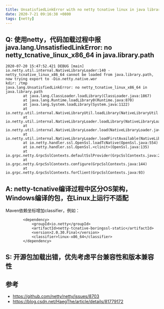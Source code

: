```yaml
---
title: UnsatisfiedLinkError with no netty tcnative linux in java library path
date: 2020-7-21 09:16:38 +0800
tags: [netty]
---
```


## Q: 使用netty，代码加载过程中报java.lang.UnsatisfiedLinkError: no netty_tcnative_linux_x86_64 in java.library.path

```
2020-07-20 15:47:52.421 DEBUG [main] io.netty.util.internal.NativeLibraryLoader:140 - netty_tcnative_linux_x86_64 cannot be loaded from java.library.path, now trying export to -Dio.netty.native.wor
kdir: /tmp
java.lang.UnsatisfiedLinkError: no netty_tcnative_linux_x86_64 in java.library.path
        at java.lang.ClassLoader.loadLibrary(ClassLoader.java:1867)
        at java.lang.Runtime.loadLibrary0(Runtime.java:870)
        at java.lang.System.loadLibrary(System.java:1122)
        at io.netty.util.internal.NativeLibraryUtil.loadLibrary(NativeLibraryUtil.java:38)
        at io.netty.util.internal.NativeLibraryLoader.loadLibrary(NativeLibraryLoader.java:349)
        at io.netty.util.internal.NativeLibraryLoader.load(NativeLibraryLoader.java:136)
        at io.netty.util.internal.NativeLibraryLoader.loadFirstAvailable(NativeLibraryLoader.java:96)
        at io.netty.handler.ssl.OpenSsl.loadTcNative(OpenSsl.java:554)
        at io.netty.handler.ssl.OpenSsl.<clinit>(OpenSsl.java:135)
        at io.grpc.netty.GrpcSslContexts.defaultSslProvider(GrpcSslContexts.java:217)
        at io.grpc.netty.GrpcSslContexts.configure(GrpcSslContexts.java:144)
        at io.grpc.netty.GrpcSslContexts.forClient(GrpcSslContexts.java:93)
```

## A: netty-tcnative编译过程中区分OS架构，Windows编译的包，在Linux上运行不适配

Maven依赖坐标增加classifier，例如：

```
        <dependency>
            <groupId>io.netty</groupId>
            <artifactId>netty-tcnative-boringssl-static</artifactId>
            <version>2.0.30.Final</version>
			<classifier>linux-x86_64</classifier>
        </dependency>
```

## S: 开源包加载出错，优先考虑平台兼容性和版本兼容性


## 参考

- https://github.com/netty/netty/issues/8703
- https://blog.csdn.net/HaegThe/article/details/81779172
